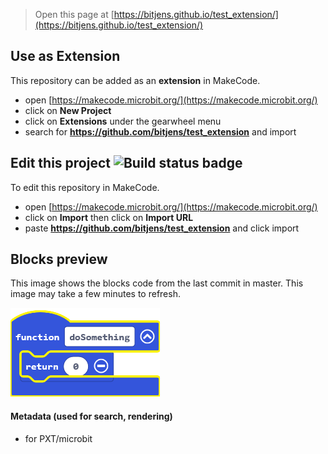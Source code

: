 
> Open this page at [https://bitjens.github.io/test_extension/](https://bitjens.github.io/test_extension/)

## Use as Extension

This repository can be added as an **extension** in MakeCode.

* open [https://makecode.microbit.org/](https://makecode.microbit.org/)
* click on **New Project**
* click on **Extensions** under the gearwheel menu
* search for **https://github.com/bitjens/test_extension** and import

## Edit this project ![Build status badge](https://github.com/bitjens/test_extension/workflows/MakeCode/badge.svg)

To edit this repository in MakeCode.

* open [https://makecode.microbit.org/](https://makecode.microbit.org/)
* click on **Import** then click on **Import URL**
* paste **https://github.com/bitjens/test_extension** and click import

## Blocks preview

This image shows the blocks code from the last commit in master.
This image may take a few minutes to refresh.

![A rendered view of the blocks](https://github.com/bitjens/test_extension/raw/master/.github/makecode/blocks.png)

#### Metadata (used for search, rendering)

* for PXT/microbit
<script src="https://makecode.com/gh-pages-embed.js"></script><script>makeCodeRender("{{ site.makecode.home_url }}", "{{ site.github.owner_name }}/{{ site.github.repository_name }}");</script>
